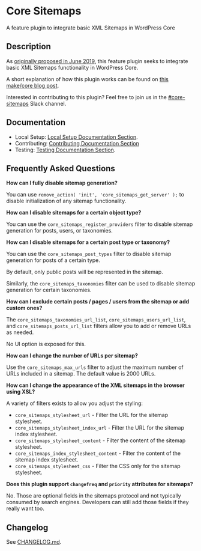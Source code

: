 # Core Sitemaps

A feature plugin to integrate basic XML Sitemaps in WordPress Core

## Description

As [originally proposed in June 2019](https://make.wordpress.org/core/2019/06/12/xml-sitemaps-feature-project-proposal/), this feature plugin seeks to integrate basic XML Sitemaps functionality in WordPress Core.

A short explanation of how this plugin works can be found on [this make/core blog post](https://make.wordpress.org/core/2020/01/27/feature-plugin-xml-sitemaps/).

Interested in contributing to this plugin? Feel free to join us in the [#core-sitemaps](https://wordpress.slack.com/archives/CTKTGNJJW) Slack channel.

## Documentation

- Local Setup: [Local Setup Documentation Section](/docs/SETUP.md/).
- Contributing: [Contributing Documentation Section](/docs/CONTRIBUTING.md)
- Testing: [Testing Documentation Section](/docs/TESTING.md).

## Frequently Asked Questions

**How can I fully disable sitemap generation?**

You can use `remove_action( 'init', 'core_sitemaps_get_server' );` to disable initialization of any sitemap functionality.

**How can I disable sitemaps for a certain object type?**

You can use the `core_sitemaps_register_providers` filter to disable sitemap generation for posts, users, or taxonomies.

**How can I disable sitemaps for a certain post type or taxonomy?**

You can use the `core_sitemaps_post_types` filter to disable sitemap generation for posts of a certain type.

By default, only public posts will be represented in the sitemap.

Similarly, the `core_sitemaps_taxonomies` filter can be used to disable sitemap generation for certain taxonomies.

**How can I exclude certain posts / pages / users from the sitemap or add custom ones?**

The `core_sitemaps_taxonomies_url_list`, `core_sitemaps_users_url_list`, and `core_sitemaps_posts_url_list` filters allow you to add or remove URLs as needed.

No UI option is exposed for this.

**How can I change the number of URLs per sitemap?**

Use the `core_sitemaps_max_urls` filter to adjust the maximum number of URLs included in a sitemap. The default value is 2000 URLs.

**How can I change the appearance of the XML sitemaps in the browser using XSL?**

A variety of filters exists to allow you adjust the styling:

* `core_sitemaps_stylesheet_url` - Filter the URL for the sitemap stylesheet.
* `core_sitemaps_stylesheet_index_url` - Filter the URL for the sitemap index stylesheet.
* `core_sitemaps_stylesheet_content` - Filter the content of the sitemap stylesheet.
* `core_sitemaps_index_stylesheet_content` - Filter the content of the sitemap index stylesheet.
* `core_sitemaps_stylesheet_css` - Filter the CSS only for the sitemap stylesheet.

**Does this plugin support `changefreq` and `priority` attributes for sitemaps?**

No. Those are optional fields in the sitemaps protocol and not typically consumed by search engines. Developers can still add those fields if they really want too.

## Changelog

See [CHANGELOG.md](CHANGELOG.md).
